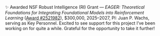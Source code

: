 ✨ Awarded NSF Robust Intelligence (RI) Grant — *EAGER: Theoretical Foundations for Integrating Foundational Models into Reinforcement Learning* ([Award #2521982](https://www.nsf.gov/awardsearch/showAward?AWD_ID=2521982)), $300,000, 2025–2027, PI: Juan P. Wachs, serving as Key Personnel. Excited to see support for this project I’ve been working on for quite a while. Grateful for the opportunity to take it further!
